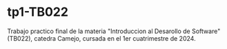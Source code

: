 # tp1-TB022
Trabajo practico final de la materia "Introduccion al Desarollo de Software" (TB022), catedra Camejo, cursada en el 1er cuatrimestre de 2024.
